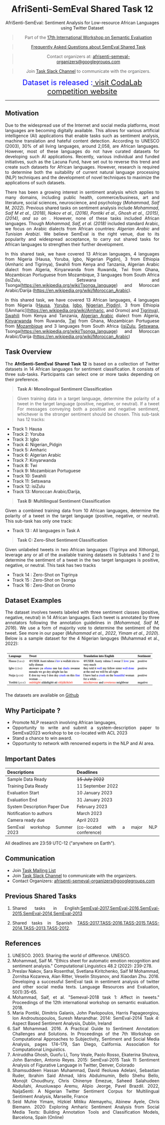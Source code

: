 <center>

#   **AfriSenti-SemEval Shared Task 12** 
AfriSenti-SemEval: Sentiment Analysis for Low-resource African Languages using Twitter Dataset

> Part of the [17th International Workshop on Semantic Evaluation](https://semeval.github.io/SemEval2023/tasks.html)

> [Frequently Asked Questions about SemEval Shared Task](https://semeval.github.io/faq.html)


> Contact organizers at: [afrisenti-semeval-organizers@googlegroups.com](mailto:afrisenti-semeval-organizers@googlegroups.com)

> Join [Task Slack Channel](https://join.slack.com/t/afrisenti-semeval/shared_invite/zt-1fds98x1u-L3c~bpBI91IWRD80_Fy23Q) to communicate with the organizers.

 <font size=5>   <span style="color: blue;">  Dataset is released :[ visit CodaLab competition website](https://codalab.lisn.upsaclay.fr/competitions/7320) </span> </font> 
</center>

---

## **Motivation**

Due to the widespread use of the Internet and social media platforms, most languages are becoming digitally available. This allows for various artificial
intelligence (AI) applications that enable tasks such as sentiment analysis, machine translation and hateful content detection. According to UNESCO (2003), 30% of all living languages, around 2,058, are African languages. However, most of these languages do not have curated datasets for developing such AI applications. Recently, various individual and funded initiatives, such as the Lacuna Fund, have set out to reverse
this trend and create such datasets for African languages. However, research is required to determine both the suitability of current natural language processing (NLP) techniques and the development of novel techniques to maximize the applications of such datasets.

There has been a growing interest in sentiment analysis which applies to many domains, including public health, commerce/business, art and literature, social sciences, neuroscience,
and psychology (<cite>Mohammad, Saif M, 2022</cite>). Previous shared tasks on sentiment analysis include <cite>Mohammad, Saif M et al., (2018), Nakov et al., (2016), Pontiki et al., Ghosh et al., (2015), (2014), and so on </cite> . However, none of these tasks included African languages. Though <cite> Mohammad, Saif, et al. (2018)</cite> included standard Arabic, we focus on Arabic dialects from African countries: <cite>Algerian Arabic</cite> and <cite>Tunisian Arabizi</cite>. We believe SemEval is the right venue, due to its popularity and widespread acceptance, to carry out shared tasks for African languages to strengthen their further development. 


In this shared task, we have covered 13 African languages, 4 languages from Nigeria (Hausa, Yoruba, Igbo, Nigerian Pigdin), 3 from Ethiopia (Amharic and Tigrinya), Swahili from Kenya and Tanzania, Algerian Arabic dialect from Algeria, Kinyarwanda from Ruwanda, Twi from Ghana, Mozambican Portuguese from Mozambique, 3 languages from South Africa (isiZulu, Setswana and Tsonga(https://en.wikipedia.org/wiki/Tsonga_language) and Moroccan Arabic/Darija (https://en.wikipedia.org/wiki/Moroccan_Arabic).



In this shared task, we have covered 13 African languages, 4 languages from Nigeria ([Hausa](https://en.wikipedia.org/wiki/Hausa_language), [Yoruba](https://en.wikipedia.org/wiki/Yoruba_language), [Igbo](https://en.wikipedia.org/wiki/Igbo_language), [Nigerian Pigdin](https://en.wikipedia.org/wiki/Nigerian_Pidgin)), 3 from Ethiopia ([Amharic](https://en.wikipedia.org/wiki/Amharic, and Oromo) and [Tigrinya](https://en.wikipedia.org/wiki/Tigrinya_language)), [Swahili](https://en.wikipedia.org/wiki/Swahili_language) from Kenya and Tanzania,  [Algerian Arabic](https://en.wikipedia.org/wiki/Algerian_Arabic) dialect from Algeria, [Kinyarwanda](https://en.wikipedia.org/wiki/Kinyarwanda) from Ruwanda, [Twi](https://en.wikipedia.org/wiki/Twi) from Ghana, Mozambican Portuguese from [Mozambique](https://www.google.com/search?client=safari&rls=en&q=Mozabique+portuguess&ie=UTF-8&oe=UTF-8) and 3 languages from South Africa ([isiZulu](https://en.wikipedia.org/wiki/Zulu_language), [Setswana](https://en.wikipedia.org/wiki/Tswana_language), Tsonga(https://en.wikipedia.org/wiki/Tsonga_language) and Moroccan Arabic/Darija (https://en.wikipedia.org/wiki/Moroccan_Arabic)

## **Task Overview**


The **AfriSenti-SemEval Shared Task 12** is based on a collection of Twitter datasets in 14 African languages for sentiment classification. It consists of three sub-tasks. Participants can select one or more tasks depending on their preference.

> **Task A: Monolingual Sentiment Classification**

> Given training data in a target language, determine the polarity of a tweet in the target language (positive, negative, or neutral). If a tweet 
For messages conveying both a positive and negative sentiment, whichever is the stronger sentiment should be chosen. This sub-task has 12 tracks:

  - Track 1: Hausa 
  - Track 2: Yoruba
  - Track 3: Igbo 
  - Track 4: Nigerian_Pidgin
  - Track 5: Amharic
  - Track 6: Algerian Arabic
  - Track 7: Kinyarwanda
  - Track 8: Twi
  - Track 9: Mozambican Portuguese
  - Track 10: Swahili 
  - Track 11: Setswana
  - Track 12: isiZulu
  - Track 13: Moroccan Arabic/Darija,

> **Task B: Multilingual Sentiment Classification**

Given a combined training data from 10 African languages, determine the polarity of a tweet in the target language (positive, negative, or neutral). This sub-task has only one track:

 - Track 13 : All languages in Task A


> **Task C: Zero-Shot Sentiment Classification**

Given unlabeled tweets in two African languages (Tigrinya and Xithonga), leverage any or all of the available training datasets in Subtasks 1 and 2 to determine the sentiment of a tweet in the two target languages is positive, negative, or neutral. This task has two tracks

 - Track 14 : Zero-Shot on Tigrinya
 - Track 15 : Zero-Shot on Tsonga
 - Track 16 : Zero-Shot on Oromo


## **Dataset Examples**

The dataset involves tweets labeled with three sentiment classes (positive, negative, neutral) in 14 African languages. Each tweet is annotated by three annotators following the annotation guidelines in (<cite>Mohammad, Saif M, 2016</cite>). We use a form of majority vote to determine the sentiment of the tweet. See more in our paper (<cite>Muhammad et al., 2022</cite>, <cite>Yimam et al., 2020</cite>). Below is a sample dataset for the 4 Nigerian languges (Muhammad et al., 2022):

![Dataset Example](dataset.png)

The datasets are available on [Github](https://github.com/afrisenti-semeval/afrisent-semeval-dataset)

## Why Participate ?

- Promote NLP research involving African languages,
- Opportunity to write and submit a system-description paper to SemEval2023 workshop to be co-located with ACL 2023   
- Stand a chance to win award.
- Opportunity to network with renowned experts in the NLP and AI area.

## **Important Dates**


| Descriptions |  Deadlines |
| --- | --- |
| Sample Data Ready  | ~~15 July 2022~~ |
| Training Data Ready | 11 September 2022 |
| Evaluation Start  | 10 January 2023|
| Evaluation End  | 31 January 2023|
| System Description Paper Due |  February 2023  |
| Notification to authors   | March 2023   |
| Camera ready due   | April 2023  |
| SemEval workshop Summer 2023  |(co-located with a major NLP conference) | 

All deadlines are 23:59 UTC-12 ("anywhere on Earth").


## **Communication**

- Join [Task Mailing List](https://groups.google.com/g/afrisenti-semeval)
- Join [Task Slack Channel](https://join.slack.com/t/afrisenti-semeval/shared_invite/zt-1fds98x1u-L3c~bpBI91IWRD80_Fy23Q) to communicate with the organizers.
- Contact Organizers: [afrisenti-semeval-organizers@googlegroups.com](mailto:afrisenti-semeval-organizers@googlegroups.com)
## **Previous Shared Tasks**

1. Shared tasks in English:[SemEval-2017](https://alt.qcri.org/semeval2017/task4/),[SemEval-2016](https://alt.qcri.org/semeval2016/task4/),[SemEval-2015](https://alt.qcri.org/semeval2015/task10/),[SemEval-2014](https://alt.qcri.org/semeval2014/task9/),[SemEval-2013](https://aclanthology.org/S13-2052/)

2. Shared tasks in Spanish [TASS-2017](http://www.sepln.org/workshops/tass/2017/),[TASS-2016](http://www.sepln.org/workshops/tass/2016/tass2016.php),[TASS-2015](http://www.sepln.org/workshops/tass/2015/tass2015.php),[TASS-2014](http://www.sepln.org/workshops/tass/2014/tass2014.php),[TASS-2013](https://competitions.codalab.org/competitions/17751#learn_the_details-overview),[TASS-2012](http://www.sepln.org/workshops/tass/2012/tasks.php).


## References

   1. UNESCO. 2003. Sharing the world of difference. UNESCO.
   2. Mohammad, Saif M. "Ethics sheet for automatic emotion recognition and sentiment analysis." Computational Linguistics 48.2 (2022): 239-278.
   3. Preslav Nakov, Sara Rosenthal, Svetlana Kiritchenko, Saif M Mohammad, Zornitsa Kozareva, Alan Ritter, Veselin Stoyanov, and Xiaodan Zhu. 2016. Developing a successful SemEval task in sentiment analysis of twitter and other social media texts. Language Resources and Evaluation, 50(1):35–65.
   4. Mohammad, Saif, et al. "Semeval-2018 task 1: Affect in tweets." Proceedings of the 12th international workshop on semantic evaluation. 2018.
   5. Maria Pontiki, Dimitris Galanis, John Pavlopoulos, Harris Papageorgiou, Ion Androutsopoulos, Suresh Manandhar. 2014: SemEval-2014 Task 4: Aspect Based Sentiment Analysis, Dublin, Ireland
   6. Saif Mohammad. 2016. A Practical Guide to Sentiment Annotation: Challenges and Solutions. In Proceedings of the 7th Workshop on Computational Approaches to Subjectivity, Sentiment and Social Media Analysis, pages 174–179, San Diego, California. Association for Computational Linguistics.
   7. Aniruddha Ghosh, Guofu Li, Tony Veale, Paolo Rosso, Ekaterina Shutova, John Barnden, Antonio Reyes. 2015: SemEval-2015 Task 11: Sentiment Analysis of Figurative Language in Twitter, Denver, Colorado
   8. Shamsuddeen Hassan Muhammad, David Ifeoluwa Adelani, Sebastian Ruder, Ibrahim Said Ahmad, Idris Abdulmumin, Bello Shehu Bello, Monojit Choudhury, Chris Chinenye Emezue, Saheed Salahudeen Abdullahi, Anuoluwapo Aremu, Alipio Jeorge, Pavel Brazdil. 2022, NaijaSenti: A Nigerian Twitter Sentiment Corpus for Multilingual Sentiment Analysis, Marseille, France
   9. Seid Muhie Yimam, Hizkiel Mitiku Alemayehu, Abinew Ayele, Chris Biemann. 2020: Exploring Amharic Sentiment Analysis from Social Media Texts: Building Annotation Tools and Classification Models, Barcelona, Spain (Online)


<style>
body {
text-align: justify}
</style>

